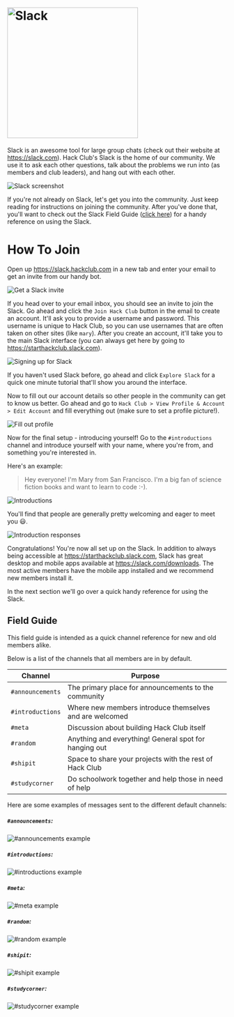 # <img src="img/slack_logo.png" alt="Slack" width="300px">

Slack is an awesome tool for large group chats (check out their website at
https://slack.com). Hack Club's Slack is the home of our community. We use it to
ask each other questions, talk about the problems we run into (as members and
club leaders), and hang out with each other.

![Slack screenshot](img/slack_screenshot.png)

If you're not already on Slack, let's get you into the community. Just keep
reading for instructions on joining the community. After you've done that,
you'll want to check out the Slack Field Guide ([click here](#field-guide)) for
a handy reference on using the Slack.

# How To Join

Open up https://slack.hackclub.com in a new tab and enter your email to get an
invite from our handy bot.

![Get a Slack invite](img/slack_setup_1_invite.gif)

If you head over to your email inbox, you should see an invite to join the
Slack. Go ahead and click the `Join Hack Club` button in the email to create an
account. It'll ask you to provide a username and password. This username is
unique to Hack Club, so you can use usernames that are often taken on other
sites (like `mary`). After you create an account, it'll take you to the main
Slack interface (you can always get here by going to
https://starthackclub.slack.com).

![Signing up for Slack](img/slack_setup_2_create_account.gif)

If you haven't used Slack before, go ahead and click `Explore Slack` for a quick
one minute tutorial that'll show you around the interface.

Now to fill out our account details so other people in the community can get to
know us better. Go ahead and go to `Hack Club > View Profile & Account > Edit
Account` and fill everything out (make sure to set a profile picture!).

![Fill out profile](img/slack_setup_3_edit_profile.gif)

Now for the final setup - introducing yourself! Go to the `#introductions`
channel and introduce yourself with your name, where you're from, and something
you're interested in.

Here's an example:

> Hey everyone! I'm Mary from San Francisco. I'm a big fan of science fiction
> books and want to learn to code :-).

![Introductions](img/slack_setup_4_introductions.gif)

You'll find that people are generally pretty welcoming and eager to meet you
:smiley:.

![Introduction responses](img/slack_setup_5_introduction_responses.png)

Congratulations! You're now all set up on the Slack. In addition to always being
accessible at https://starthackclub.slack.com, Slack has great desktop and
mobile apps available at https://slack.com/downloads. The most active members
have the mobile app installed and we recommend new members install it.

In the next section we'll go over a quick handy reference for using the Slack.

## Field Guide

This field guide is intended as a quick channel reference for new and old
members alike.

Below is a list of the channels that all members are in by default.

| Channel          | Purpose                                                 |
|------------------|---------------------------------------------------------|
| `#announcements` | The primary place for announcements to the community    |
| `#introductions` | Where new members introduce themselves and are welcomed |
| `#meta`          | Discussion about building Hack Club itself              |
| `#random`        | Anything and everything! General spot for hanging out   |
| `#shipit`        | Space to share your projects with the rest of Hack Club |
| `#studycorner`   | Do schoolwork together and help those in need of help   |

Here are some examples of messages sent to the different default channels:

##### `#announcements`:

![`#announcements` example](img/slack_example_announcements.png)

##### `#introductions`:

![`#introductions` example](img/slack_example_introductions.png)

##### `#meta`:

![`#meta` example](img/slack_example_meta.png)

##### `#random`:

![`#random` example](img/slack_example_random.png)

##### `#shipit`:

![`#shipit` example](img/slack_example_shipit.png)

##### `#studycorner`:

![`#studycorner` example](img/slack_example_studycorner.png)
